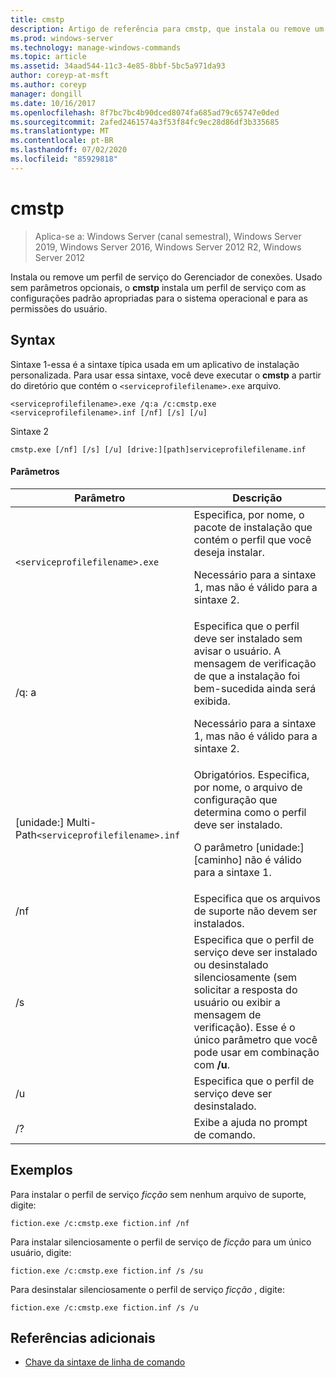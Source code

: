 ```yaml
---
title: cmstp
description: Artigo de referência para cmstp, que instala ou remove um perfil de serviço do Gerenciador de conexões.
ms.prod: windows-server
ms.technology: manage-windows-commands
ms.topic: article
ms.assetid: 34aad544-11c3-4e85-8bbf-5bc5a971da93
author: coreyp-at-msft
ms.author: coreyp
manager: dongill
ms.date: 10/16/2017
ms.openlocfilehash: 8f7bc7bc4b90dced8074fa685ad79c65747e0ded
ms.sourcegitcommit: 2afed2461574a3f53f84fc9ec28d86df3b335685
ms.translationtype: MT
ms.contentlocale: pt-BR
ms.lasthandoff: 07/02/2020
ms.locfileid: "85929818"
---
```

# <a name="cmstp"></a>cmstp

> Aplica-se a: Windows Server (canal semestral), Windows Server 2019, Windows Server 2016, Windows Server 2012 R2, Windows Server 2012

Instala ou remove um perfil de serviço do Gerenciador de conexões. Usado sem parâmetros opcionais, o **cmstp** instala um perfil de serviço com as configurações padrão apropriadas para o sistema operacional e para as permissões do usuário.

## <a name="syntax"></a>Syntax

Sintaxe 1-essa é a sintaxe típica usada em um aplicativo de instalação personalizada. Para usar essa sintaxe, você deve executar o **cmstp** a partir do diretório que contém o `<serviceprofilefilename>.exe` arquivo.

```
<serviceprofilefilename>.exe /q:a /c:cmstp.exe <serviceprofilefilename>.inf [/nf] [/s] [/u]
```

Sintaxe 2
```
cmstp.exe [/nf] [/s] [/u] [drive:][path]serviceprofilefilename.inf
```

#### <a name="parameters"></a>Parâmetros
| Parâmetro | Descrição |
| --------- | ----------- |
| `<serviceprofilefilename>.exe` | Especifica, por nome, o pacote de instalação que contém o perfil que você deseja instalar.<p>Necessário para a sintaxe 1, mas não é válido para a sintaxe 2. |
| /q: a | Especifica que o perfil deve ser instalado sem avisar o usuário. A mensagem de verificação de que a instalação foi bem-sucedida ainda será exibida.<p>Necessário para a sintaxe 1, mas não é válido para a sintaxe 2. |
| [unidade:] Multi-Path`<serviceprofilefilename>.inf` | Obrigatórios. Especifica, por nome, o arquivo de configuração que determina como o perfil deve ser instalado.<p>O parâmetro [unidade:] [caminho] não é válido para a sintaxe 1. |
| /nf | Especifica que os arquivos de suporte não devem ser instalados. |
| /s | Especifica que o perfil de serviço deve ser instalado ou desinstalado silenciosamente (sem solicitar a resposta do usuário ou exibir a mensagem de verificação). Esse é o único parâmetro que você pode usar em combinação com **/u**.|
| /u | Especifica que o perfil de serviço deve ser desinstalado. |
| /? | Exibe a ajuda no prompt de comando. |

## <a name="examples"></a>Exemplos

Para instalar o perfil de serviço *ficção* sem nenhum arquivo de suporte, digite:

```
fiction.exe /c:cmstp.exe fiction.inf /nf
```

Para instalar silenciosamente o perfil de serviço de *ficção* para um único usuário, digite:

```
fiction.exe /c:cmstp.exe fiction.inf /s /su
```

Para desinstalar silenciosamente o perfil de serviço *ficção* , digite:

```
fiction.exe /c:cmstp.exe fiction.inf /s /u
```

## <a name="additional-references"></a>Referências adicionais

- [Chave da sintaxe de linha de comando](command-line-syntax-key.md)
